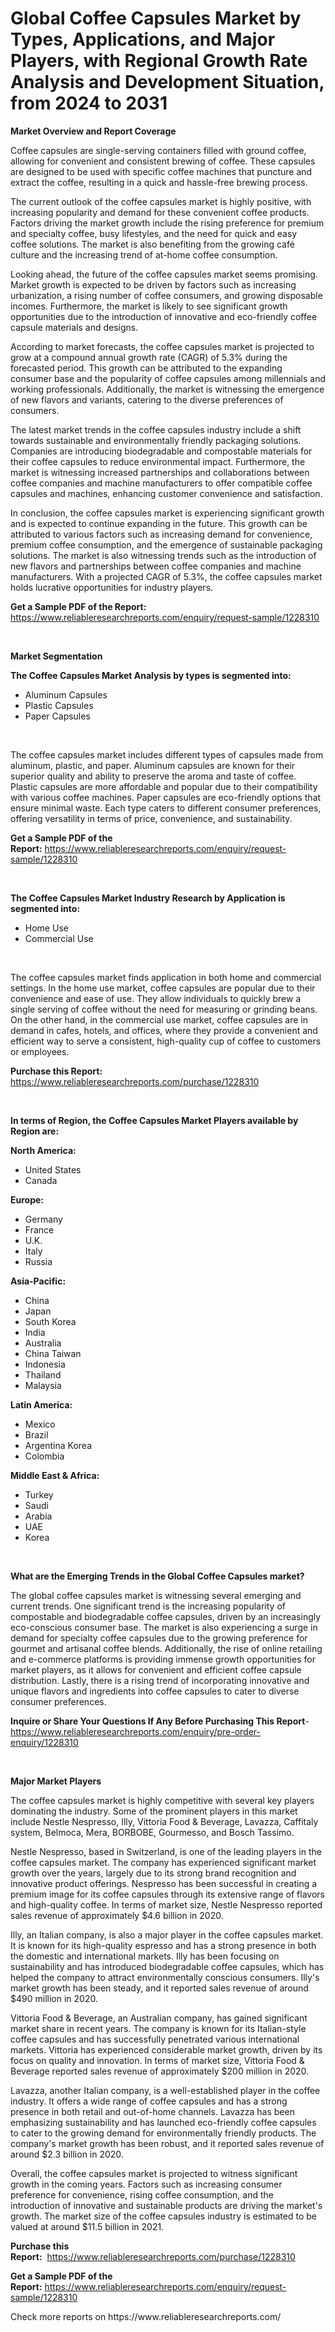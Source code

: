 <p><h1>Global Coffee Capsules Market by Types, Applications, and Major Players, with Regional Growth Rate Analysis and Development Situation, from 2024 to 2031</h1></p><p><strong>Market Overview and Report Coverage</strong></p>
<p><p>Coffee capsules are single-serving containers filled with ground coffee, allowing for convenient and consistent brewing of coffee. These capsules are designed to be used with specific coffee machines that puncture and extract the coffee, resulting in a quick and hassle-free brewing process.</p><p>The current outlook of the coffee capsules market is highly positive, with increasing popularity and demand for these convenient coffee products. Factors driving the market growth include the rising preference for premium and specialty coffee, busy lifestyles, and the need for quick and easy coffee solutions. The market is also benefiting from the growing café culture and the increasing trend of at-home coffee consumption.</p><p>Looking ahead, the future of the coffee capsules market seems promising. Market growth is expected to be driven by factors such as increasing urbanization, a rising number of coffee consumers, and growing disposable incomes. Furthermore, the market is likely to see significant growth opportunities due to the introduction of innovative and eco-friendly coffee capsule materials and designs.</p><p>According to market forecasts, the coffee capsules market is projected to grow at a compound annual growth rate (CAGR) of 5.3% during the forecasted period. This growth can be attributed to the expanding consumer base and the popularity of coffee capsules among millennials and working professionals. Additionally, the market is witnessing the emergence of new flavors and variants, catering to the diverse preferences of consumers.</p><p>The latest market trends in the coffee capsules industry include a shift towards sustainable and environmentally friendly packaging solutions. Companies are introducing biodegradable and compostable materials for their coffee capsules to reduce environmental impact. Furthermore, the market is witnessing increased partnerships and collaborations between coffee companies and machine manufacturers to offer compatible coffee capsules and machines, enhancing customer convenience and satisfaction.</p><p>In conclusion, the coffee capsules market is experiencing significant growth and is expected to continue expanding in the future. This growth can be attributed to various factors such as increasing demand for convenience, premium coffee consumption, and the emergence of sustainable packaging solutions. The market is also witnessing trends such as the introduction of new flavors and partnerships between coffee companies and machine manufacturers. With a projected CAGR of 5.3%, the coffee capsules market holds lucrative opportunities for industry players.</p></p>
<p><strong>Get a Sample PDF of the Report:</strong> <a href="https://www.reliableresearchreports.com/enquiry/request-sample/1228310">https://www.reliableresearchreports.com/enquiry/request-sample/1228310</a></p>
<p>&nbsp;</p>
<p><strong>Market Segmentation</strong></p>
<p><strong>The Coffee Capsules Market Analysis by types is segmented into:</strong></p>
<p><ul><li>Aluminum Capsules</li><li>Plastic Capsules</li><li>Paper Capsules</li></ul></p>
<p>&nbsp;</p>
<p><p>The coffee capsules market includes different types of capsules made from aluminum, plastic, and paper. Aluminum capsules are known for their superior quality and ability to preserve the aroma and taste of coffee. Plastic capsules are more affordable and popular due to their compatibility with various coffee machines. Paper capsules are eco-friendly options that ensure minimal waste. Each type caters to different consumer preferences, offering versatility in terms of price, convenience, and sustainability.</p></p>
<p><strong>Get a Sample PDF of the Report:</strong>&nbsp;<a href="https://www.reliableresearchreports.com/enquiry/request-sample/1228310">https://www.reliableresearchreports.com/enquiry/request-sample/1228310</a></p>
<p>&nbsp;</p>
<p><strong>The Coffee Capsules Market Industry Research by Application is segmented into:</strong></p>
<p><ul><li>Home Use</li><li>Commercial Use</li></ul></p>
<p>&nbsp;</p>
<p><p>The coffee capsules market finds application in both home and commercial settings. In the home use market, coffee capsules are popular due to their convenience and ease of use. They allow individuals to quickly brew a single serving of coffee without the need for measuring or grinding beans. On the other hand, in the commercial use market, coffee capsules are in demand in cafes, hotels, and offices, where they provide a convenient and efficient way to serve a consistent, high-quality cup of coffee to customers or employees.</p></p>
<p><strong>Purchase this Report:</strong>&nbsp; <a href="https://www.reliableresearchreports.com/purchase/1228310">https://www.reliableresearchreports.com/purchase/1228310</a></p>
<p>&nbsp;</p>
<p><strong>In terms of Region, the Coffee Capsules Market Players available by Region are:</strong></p>
<p>
    <p> <strong> North America: </strong>
        <ul>
            <li>United States</li>
            <li>Canada</li>
        </ul>
        </p> 
    <p> <strong> Europe: </strong>
        <ul>
            <li>Germany</li>
            <li>France</li>
            <li>U.K.</li>
            <li>Italy</li>
            <li>Russia</li>
        </ul>
        </p> 
    <p> <strong> Asia-Pacific: </strong>
        <ul>
            <li>China</li>
            <li>Japan</li>
            <li>South Korea</li>
            <li>India</li>
            <li>Australia</li>
            <li>China Taiwan</li>
            <li>Indonesia</li>
            <li>Thailand</li>
            <li>Malaysia</li>
        </ul>
        </p> 
    <p> <strong> Latin America: </strong>
        <ul>
            <li>Mexico</li>
            <li>Brazil</li>
            <li>Argentina Korea</li>
            <li>Colombia</li>
        </ul>
        </p> 
    <p> <strong> Middle East & Africa: </strong>
        <ul>
            <li>Turkey</li>
            <li>Saudi</li>
            <li>Arabia</li>
            <li>UAE</li>
            <li>Korea</li>
        </ul>
    </p>
    </p>
<p>&nbsp;</p>
<p><strong>What are the Emerging Trends in the Global Coffee Capsules market?</strong></p>
<p><p>The global coffee capsules market is witnessing several emerging and current trends. One significant trend is the increasing popularity of compostable and biodegradable coffee capsules, driven by an increasingly eco-conscious consumer base. The market is also experiencing a surge in demand for specialty coffee capsules due to the growing preference for gourmet and artisanal coffee blends. Additionally, the rise of online retailing and e-commerce platforms is providing immense growth opportunities for market players, as it allows for convenient and efficient coffee capsule distribution. Lastly, there is a rising trend of incorporating innovative and unique flavors and ingredients into coffee capsules to cater to diverse consumer preferences.</p></p>
<p><strong>Inquire or Share Your Questions If Any Before Purchasing This Report</strong>- <a href="https://www.reliableresearchreports.com/enquiry/pre-order-enquiry/1228310">https://www.reliableresearchreports.com/enquiry/pre-order-enquiry/1228310</a></p>
<p>&nbsp;</p>
<p><strong>Major Market Players</strong></p>
<p><p>The coffee capsules market is highly competitive with several key players dominating the industry. Some of the prominent players in this market include Nestle Nespresso, Illy, Vittoria Food & Beverage, Lavazza, Caffitaly system, Belmoca, Mera, BORBOBE, Gourmesso, and Bosch Tassimo.</p><p>Nestle Nespresso, based in Switzerland, is one of the leading players in the coffee capsules market. The company has experienced significant market growth over the years, largely due to its strong brand recognition and innovative product offerings. Nespresso has been successful in creating a premium image for its coffee capsules through its extensive range of flavors and high-quality coffee. In terms of market size, Nestle Nespresso reported sales revenue of approximately $4.6 billion in 2020.</p><p>Illy, an Italian company, is also a major player in the coffee capsules market. It is known for its high-quality espresso and has a strong presence in both the domestic and international markets. Illy has been focusing on sustainability and has introduced biodegradable coffee capsules, which has helped the company to attract environmentally conscious consumers. Illy's market growth has been steady, and it reported sales revenue of around $490 million in 2020.</p><p>Vittoria Food & Beverage, an Australian company, has gained significant market share in recent years. The company is known for its Italian-style coffee capsules and has successfully penetrated various international markets. Vittoria has experienced considerable market growth, driven by its focus on quality and innovation. In terms of market size, Vittoria Food & Beverage reported sales revenue of approximately $200 million in 2020.</p><p>Lavazza, another Italian company, is a well-established player in the coffee industry. It offers a wide range of coffee capsules and has a strong presence in both retail and out-of-home channels. Lavazza has been emphasizing sustainability and has launched eco-friendly coffee capsules to cater to the growing demand for environmentally friendly products. The company's market growth has been robust, and it reported sales revenue of around $2.3 billion in 2020.</p><p>Overall, the coffee capsules market is projected to witness significant growth in the coming years. Factors such as increasing consumer preference for convenience, rising coffee consumption, and the introduction of innovative and sustainable products are driving the market's growth. The market size of the coffee capsules industry is estimated to be valued at around $11.5 billion in 2021.</p></p>
<p><strong>Purchase this Report:</strong>&nbsp;&nbsp;<a href="https://www.reliableresearchreports.com/purchase/1228310">https://www.reliableresearchreports.com/purchase/1228310</a></p>
<p></p>
<p><strong>Get a Sample PDF of the Report:</strong>&nbsp;<a href="https://www.reliableresearchreports.com/enquiry/request-sample/1228310">https://www.reliableresearchreports.com/enquiry/request-sample/1228310</a></p>
<p>Check more reports on https://www.reliableresearchreports.com/</p>